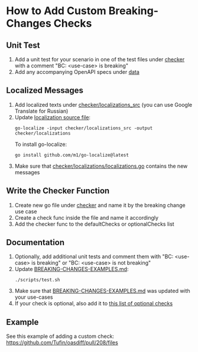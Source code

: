 # How to Add Custom Breaking-Changes Checks

## Unit Test
1. Add a unit test for your scenario in one of the test files under [checker](checker) with a comment "BC: \<use-case\> is breaking"
2. Add any accompanying OpenAPI specs under [data](data)

## Localized Messages
1. Add localized texts under [checker/localizations_src](checker/localizations_src) (you can use Google Translate for Russian)
2. Update [localization source file](checker/localizations/localizations.go):
    ```
    go-localize -input checker/localizations_src -output checker/localizations
    ```   
    To install go-localize:
    ```
    go install github.com/m1/go-localize@latest
    ```
3. Make sure that [checker/localizations/localizations.go](checker/localizations/localizations.go) contains the new messages

## Write the Checker Function
1. Create new go file under [checker](checker) and name it by the breaking change use case
2. Create a check func inside the file and name it accordingly
3. Add the checker func to the defaultChecks or optionalChecks list

## Documentation
1. Optionally, add additional unit tests and comment them with "BC: \<use-case\> is breaking" or "BC: \<use-case\> is not breaking"
2. Update [BREAKING-CHANGES-EXAMPLES.md](BREAKING-CHANGES-EXAMPLES.md):
    ```
    ./scripts/test.sh
    ```
3. Make sure that [BREAKING-CHANGES-EXAMPLES.md](BREAKING-CHANGES-EXAMPLES.md) was updated with your use-cases
4. If your check is optional, also add it to [this list of optional checks](https://github.com/Tufin/oasdiff#optional-breaking-changes-checks)

## Example
See this example of adding a custom check: https://github.com/Tufin/oasdiff/pull/208/files

